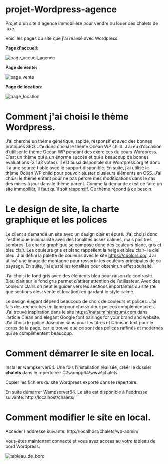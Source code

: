# projet-Wordpress-agence
Projet d'un site d'agence immobilière pour vendre ou louer des chalets de luxe.

Voici les pages du site que j'ai réalisé avec Wordpress.

**Page d'accueil:**

![page_accueil_agence](https://user-images.githubusercontent.com/72812884/178146521-a0d51c19-9f70-45e1-a69a-8452cc925705.png)


**Page de vente:**

![page_vente](https://user-images.githubusercontent.com/72812884/178146786-c15ba4f2-b3ae-47b5-b4e3-31889c84246c.png)


**Page de location:**

![page_location](https://user-images.githubusercontent.com/72812884/178146821-7b5e39d4-31b3-4906-8b7a-2ef421743103.png)



# Comment j'ai choisi le thème Wordpress.

J’ai cherché un thème générique, rapide, résponsif et avec des bonnes pratiques SEO. J’ai donc
choisi le thème Océan WP child. J’ai eu d’occasion d’utiliser le thème Ocean WP pendant des
exercices du cours Wordpress. C’est un thème qui a un énorme succès et qui a beaucoup de bonnes
évaluations (3 133 votes). Il est aussi disponible sur Wordpress.org et donc il a une source fiable
avec le support disponible.
En suite, j’ai utilisé le thème Océan WP child pour pouvoir ajuster plusieurs éléments en CSS. J’ai
choisi le thème enfant pour ne pas perdre mes modifications dans le cas des mises à jour dans le
thème parent. Comme la demande c’est de faire un site immobilièr, il faut qu’il soit résponsif.
Ce thème répond à ce besoin.


# Le design de site, la charte graphique et les polices

Le client a demandé un site avec un design clair et épuré. J’ai choisi donc l'esthétique minimaliste
avec des tonalités assez calmes, mais pas très sombres. La charte graphique se compose donc des
couleurs blanc, gris et bleu clair. Les couleurs gris et blanc rappellent la neige et bleu clair- le ciel
bleu. J'ai défini la palette de couleurs avec le site https://coolors.co/. J’ai utilisé une image de
montagne pour ressortir les couleurs principales de ce paysage. En suite, j’ai ajusté les tonalités
pour obtenir un effet souhaité.

J’ai choisi le fond gris avec des éléments bleu pour raison de contraste.
Bleu clair sur le fond gris permet d’attirer attention de l’utilisateur. Avec des couleurs clairs on peut
le guider vers les sections importantes du site (tel que sections clés: vente et location) en gardant le
style calme.

Le design élégant dépend beaucoup de choix de couleurs et polices. J’ai fais des recherches en ligne
pour choisir deux polices complémentaires. J’ai trouvé inspiration dans le site
https://natsuminishizumi.com dans l’article Clean and elegant Google font pairings for your brand
and website. J’ai choisi le police Josephin sans pour les titres et Crimson text pour le corps de la
page, car je trouve que ce sont des polices raffinés et modernes qui se complimentent beaucoup.



# Comment démarrer le site en local.

Installer wampserver64. Une fois l'installation réalisée, créér le dossier **chalets** dans le repertoire : 
C:\wampp64\www\chalets

Copier les fichiers du site Wordpress exporté dans le répertoire.

En suite démarrer Wampserver64. Le site est disponible à l'addresse suivante:
http://localhost/chalets/

# Comment modifier le site en local.

Accéder l'addresse suivante: 
http://localhost/chalets/wp-admin/

Vous-êtes maintenant connecté et vous avez access au votre tableau de bord Wordpress:

![tableau_de_bord](https://user-images.githubusercontent.com/72812884/178147398-0e31419e-3012-494e-aaa4-cd98c1f067f9.png)
